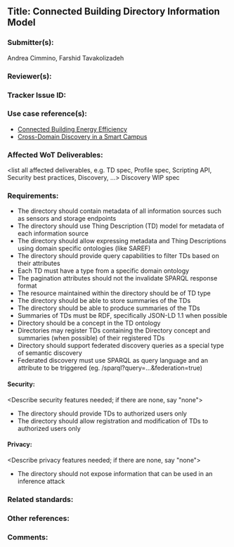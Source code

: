 ## Title: Connected Building Directory Information Model

### Submitter(s): 

Andrea Cimmino, Farshid Tavakolizadeh

### Reviewer(s):

<reviewers>

### Tracker Issue ID:

<please leave blank>

### Use case reference(s):

- [Connected Building Energy Efficiency](https://github.com/w3c/wot-usecases/blob/master/USE-CASES/processed/connected-building-energy-efficiency.md)
- [Cross-Domain Discovery in a Smart Campus](https://github.com/w3c/wot-usecases/blob/master/USE-CASES/processed/smart-campus.md)

### Affected WoT Deliverables:

<list all affected deliverables, e.g. TD spec, Profile spec, Scripting API, Security best practices, Discovery, ...>
Discovery WIP spec

### Requirements:

<short description of all requirements>
  
- The directory should contain metadata of all information sources such as sensors and storage endpoints
- The directory should use Thing Description (TD) model for metadata of each information source
- The directory should allow expressing metadata and Thing Descriptions using domain specific ontologies (like SAREF)
- The directory should provide query capabilities to filter TDs based on their attributes
- Each TD must have a type from a specific domain ontology
- The pagination attributes should not the invalidate SPARQL response format
- The resource maintained within the directory should be of TD type
- The directory should be able to store summaries of the TDs
- The directory should be able to produce summaries of the TDs
- Summaries of TDs must be RDF, specifically JSON-LD 1.1 when possible
- Directory should be a concept in the TD ontology
- Directories may register TDs containing the Directory concept and summaries (when possible) of their registered TDs
- Directory should support federated discovery queries as a special type of semantic discovery
- Federated discovery must use SPARQL as query language and an attribute to be triggered (eg. /sparql?query=...&federation=true)

  
#### Security:

<Describe security features needed; if there are none, say "none">

- The directory should provide TDs to authorized users only
- The directory should allow registration and modification of TDs to authorized users only

#### Privacy:

<Describe privacy features needed; if there are none, say "none">

- The directory should not expose information that can be used in an inference attack

### Related standards:

<list related standards>

### Other references:

<additional references that provide more context>

### Comments:

<additional comments>
